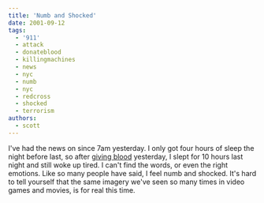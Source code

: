 ```yaml
---
title: 'Numb and Shocked'
date: 2001-09-12
tags:
  - '911'
  - attack
  - donateblood
  - killingmachines
  - news
  - nyc
  - numb
  - nyc
  - redcross
  - shocked
  - terrorism
authors:
  - scott
---
```


I've had the news on since 7am yesterday. I only got four hours of sleep the night before last, so after [giving blood](http://www.redcross.org/) yesterday, I slept for 10 hours last night and still woke up tired. I can't find the words, or even the right emotions. Like so many people have said, I feel numb and shocked. It's hard to tell yourself that the same imagery we've seen so many times in video games and movies, is for real this time.
